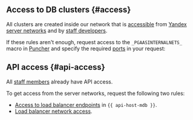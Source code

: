 ## Access to DB clusters {#access}

All clusters are created inside our network that is [accessible](../../mdb/access.md#network-access) from [Yandex server networks](https://puncher.yandex-team.ru/?id=5ce6a766d89cb04f14acafb3) and by [staff developers](https://puncher.yandex-team.ru/?id=61f8da624928bbfd5d61d651).

If these rules aren't enough, request access to the `_PGAASINTERNALNETS_` macro in [Puncher](https://puncher.yandex-team.ru/) and specify the required [ports](../../mdb/access.md#network-access) in your request:

## API access {#api-access}

All [staff members](https://puncher.yandex-team.ru/?id=5c0e8b29d89cb045aacf1eb6) already have API access.

To get access from the server networks, request the following two rules:
* [Access to load balancer endpoints](https://puncher.yandex-team.ru/?create_destinations=gw.db.yandex-team.ru&create_locations=office,vpn&create_ports=443&create_protocol=tcp) in `{{ api-host-mdb }}`.
* [Load balancer network access](https://puncher.yandex-team.ru/?create_destinations=_CLOUD_L7_PROD_NETS_&create_locations=office,vpn&create_ports=3443&create_protocol=tcp).

